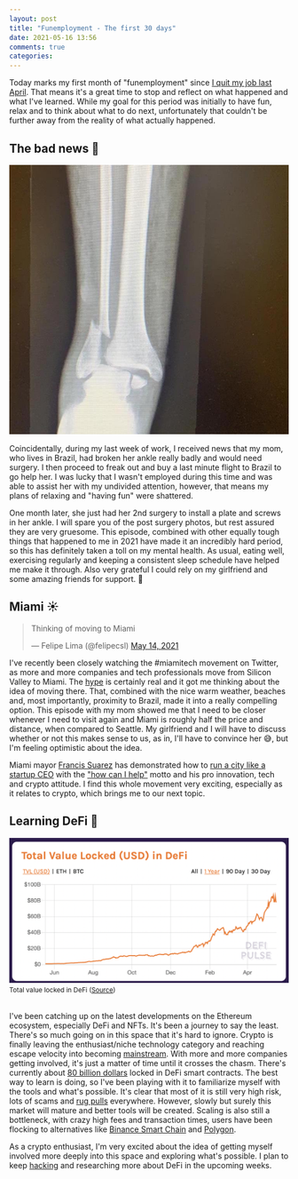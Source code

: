 ```yaml
---
layout: post
title: "Funemployment - The first 30 days"
date: 2021-05-16 13:56
comments: true
categories:
---
```


Today marks my first month of "funemployment" since [I quit my job last April](https://felipecsl.com/2021/04/19/why-i-quit-my-job-at-stripe.html). That means it's a great time to stop and reflect on what happened and what I've learned. While my goal for this period was initially to have fun, relax and to think about what to do next, unfortunately that couldn't be further away from the reality of what actually happened.

## The bad news 🦴

![broken bone](/images/2021/05/broken-bone.jpeg)

Coincidentally, during my last week of work, I received news that my mom, who lives in Brazil, had broken her ankle really badly and would need surgery. I then proceed to freak out and buy a last minute flight to Brazil to go help her. I was lucky that I wasn't employed during this time and was able to assist her with my undivided attention, however, that means my plans of relaxing and "having fun" were shattered.

One month later, she just had her 2nd surgery to install a plate and screws in her ankle. I will spare you of the post surgery photos, but rest assured they are very gruesome. This episode, combined with other equally tough things that happened to me in 2021 have made it an incredibly hard period, so this has definitely taken a toll on my mental health. As usual, eating well, exercising regularly and keeping a consistent sleep schedule have helped me make it through. Also very grateful I could rely on my girlfriend and some amazing friends for support. 🙏

## Miami ☀️

<blockquote class="twitter-tweet"><p lang="en" dir="ltr">Thinking of moving to Miami</p>&mdash; Felipe Lima (@felipecsl) <a href="https://twitter.com/felipecsl/status/1393050619649400833?ref_src=twsrc%5Etfw">May 14, 2021</a></blockquote> <script async src="https://platform.twitter.com/widgets.js" charset="utf-8"></script>

I've recently been closely watching the #miamitech movement on Twitter, as more and more companies and tech professionals move from Silicon Valley to Miami. The [hype](https://www.wired.com/story/miami-tech-week-wasnt-planned-but-the-hype-is-infectious/) is certainly real and it got me thinking about the idea of moving there. That, combined with the nice warm weather, beaches and, most importantly, proximity to Brazil, made it into a really compelling option. This episode with my mom showed me that I need to be closer whenever I need to visit again and Miami is roughly half the price and distance, when compared to Seattle. My girlfriend and I will have to discuss whether or not this makes sense to us, as in, I'll have to convince her 😅, but I'm feeling optimistic about the idea.

Miami mayor [Francis Suarez](https://twitter.com/FrancisSuarez) has demonstrated how to [run a city like a startup CEO](https://1729.com/miami/) with the ["how can I help"](https://twitter.com/francissuarez/status/1335037068108554241?lang=en) motto and his pro innovation, tech and crypto attitude. I find this whole movement very exciting, especially as it relates to crypto, which brings me to our next topic.

## Learning DeFi 💸

<div class="text-center">
  <img src="/images/2021/05/defi-tvl.png" alt="DeFi TVL" />
  <small>Total value locked in DeFi (<a href="https://defipulse.com/" target="_blank">Source</a>)</small>
  <br/>
  <br/>
</div>

I've been catching up on the latest developments on the Ethereum ecosystem, especially DeFi and NFTs. It's been a journey to say the least. There's so much going on in this space that it's hard to ignore. Crypto is finally leaving the enthusiast/niche technology category and reaching escape velocity into becoming [mainstream](https://www.newsweek.com/46-million-americans-now-own-bitcoin-crypto-goes-mainstream-1590639). With more and more companies getting involved, it's just a matter of time until it crosses the chasm. There's currently about [80 billion dollars](https://defipulse.com/) locked in DeFi smart contracts. The best way to learn is doing, so I've been playing with it to familiarize myself with the tools and what's possible. It's clear that most of it is still very high risk, lots of scams and [rug pulls](https://coinmarketcap.com/alexandria/glossary/rug-pull) everywhere. However, slowly but surely this market will mature and better tools will be created. Scaling is also still a bottleneck, with crazy high fees and transaction times, users have been flocking to alternatives like [Binance Smart Chain](https://academy.binance.com/en/articles/how-to-get-started-with-binance-smart-chain-bsc) and [Polygon](https://polygon.technology/).

As a crypto enthusiast, I'm very excited about the idea of getting myself involved more deeply into this space and exploring what's possible. I plan to keep [hacking](https://github.com/felipecsl/churras) and researching more about DeFi in the upcoming weeks.
